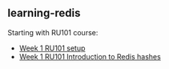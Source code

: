 ## learning-redis

Starting with RU101 course:

* [Week 1 RU101 setup](docs/001-RU101-setup.md)
* [Week 1 RU101 Introduction to Redis hashes](docs/002-RU101-hashes.md)

